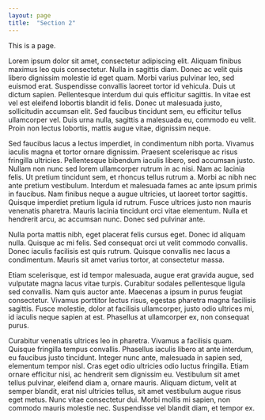 ```yaml
---
layout: page
title:  "Section 2"
---
```

This is a page.

Lorem ipsum dolor sit amet, consectetur adipiscing elit. Aliquam finibus maximus leo quis consectetur. Nulla in sagittis diam. Donec ac velit quis libero dignissim molestie id eget quam. Morbi varius pulvinar leo, sed euismod erat. Suspendisse convallis laoreet tortor id vehicula. Duis ut dictum sapien. Pellentesque interdum dui quis efficitur sagittis. In vitae est vel est eleifend lobortis blandit id felis. Donec ut malesuada justo, sollicitudin accumsan elit. Sed faucibus tincidunt sem, eu efficitur tellus ullamcorper vel. Duis urna nulla, sagittis a malesuada eu, commodo eu velit. Proin non lectus lobortis, mattis augue vitae, dignissim neque.

Sed faucibus lacus a lectus imperdiet, in condimentum nibh porta. Vivamus iaculis magna et tortor ornare dignissim. Praesent scelerisque ac risus fringilla ultricies. Pellentesque bibendum iaculis libero, sed accumsan justo. Nullam non nunc sed lorem ullamcorper rutrum in ac nisi. Nam ac lacinia felis. Ut pretium tincidunt sem, et rhoncus tellus rutrum a. Morbi ac nibh nec ante pretium vestibulum. Interdum et malesuada fames ac ante ipsum primis in faucibus. Nam finibus neque a augue ultricies, ut laoreet tortor sagittis. Quisque imperdiet pretium ligula id rutrum. Fusce ultrices justo non mauris venenatis pharetra. Mauris lacinia tincidunt orci vitae elementum. Nulla et hendrerit arcu, ac accumsan nunc. Donec sed pulvinar ante.

Nulla porta mattis nibh, eget placerat felis cursus eget. Donec id aliquam nulla. Quisque ac mi felis. Sed consequat orci ut velit commodo convallis. Donec iaculis facilisis est quis rutrum. Quisque convallis nec lacus a condimentum. Mauris sit amet varius tortor, at consectetur massa.

Etiam scelerisque, est id tempor malesuada, augue erat gravida augue, sed vulputate magna lacus vitae turpis. Curabitur sodales pellentesque ligula sed convallis. Nam quis auctor ante. Maecenas a ipsum in purus feugiat consectetur. Vivamus porttitor lectus risus, egestas pharetra magna facilisis sagittis. Fusce molestie, dolor at facilisis ullamcorper, justo odio ultrices mi, id iaculis neque sapien at est. Phasellus at ullamcorper ex, non consequat purus.

Curabitur venenatis ultrices leo in pharetra. Vivamus a facilisis quam. Quisque fringilla tempus convallis. Phasellus iaculis libero at ante interdum, eu faucibus justo tincidunt. Integer nunc ante, malesuada in sapien sed, elementum tempor nisl. Cras eget odio ultricies odio luctus fringilla. Etiam ornare efficitur nisi, ac hendrerit sem dignissim eu. Vestibulum sit amet tellus pulvinar, eleifend diam a, ornare mauris. Aliquam dictum, velit at semper blandit, erat nisl ultricies tellus, sit amet vestibulum augue risus eget metus. Nunc vitae consectetur dui. Morbi mollis mi sapien, non commodo mauris molestie nec. Suspendisse vel blandit diam, et tempor ex.